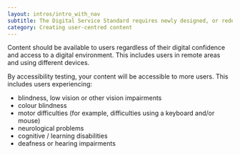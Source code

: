```yaml
---
layout: intros/intro_with_nav
subtitle: The Digital Service Standard requires newly designed, or redesigned, government services are accessible to all users. This should be regardless of their ability and environment.
category: Creating user-centred content
---
```

Content should be available to users regardless of their digital confidence and access to a digital environment. This includes users in remote areas and using different devices.

By accessibility testing, your content will be accessible to more users. This includes users experiencing:

- blindness, low vision or other vision impairments
- colour blindness
- motor difficulties (for example, difficulties using a keyboard and/or mouse)
- neurological problems
- cognitive / learning disabilities
- deafness or hearing impairments
